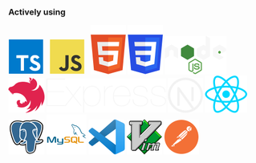 ### Actively using
![img](https://github.com/sanchexas/sanchexas/blob/main/assets/ts.svg)&nbsp;&nbsp;
![img](https://github.com/sanchexas/sanchexas/blob/main/assets/js.svg)&nbsp;&nbsp;
![img](https://github.com/sanchexas/sanchexas/blob/main/assets/html.svg)
![img](https://github.com/sanchexas/sanchexas/blob/main/assets/css.svg)
![img](https://github.com/sanchexas/sanchexas/blob/main/assets/node.svg)
![img](https://github.com/sanchexas/sanchexas/blob/main/assets/nest.svg)
![img](https://github.com/sanchexas/sanchexas/blob/main/assets/express.svg)
![img](https://github.com/sanchexas/sanchexas/blob/main/assets/next.svg)
![img](https://github.com/sanchexas/sanchexas/blob/main/assets/react.svg)
![img](https://github.com/sanchexas/sanchexas/blob/main/assets/pg.svg)
![img](https://github.com/sanchexas/sanchexas/blob/main/assets/mysql.svg)
![img](https://github.com/sanchexas/sanchexas/blob/main/assets/vscode.svg)
![img](https://github.com/sanchexas/sanchexas/blob/main/assets/vim.svg)
![img](https://github.com/sanchexas/sanchexas/blob/main/assets/postman.svg)